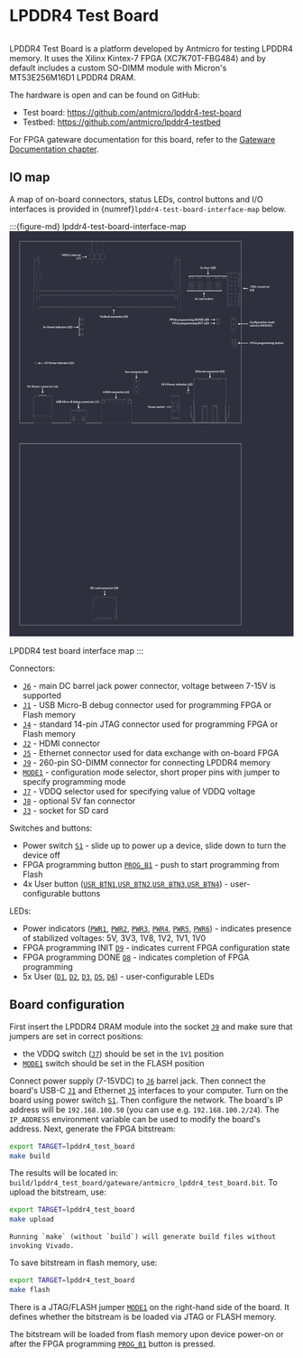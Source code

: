 # LPDDR4 Test Board

```{image} images/lpddr4-test-board.jpg
```

LPDDR4 Test Board is a platform developed by Antmicro for testing LPDDR4 memory.
It uses the Xilinx Kintex-7 FPGA (XC7K70T-FBG484) and by default includes a custom SO-DIMM module with Micron's MT53E256M16D1 LPDDR4 DRAM.

The hardware is open and can be found on GitHub:

- Test board: <https://github.com/antmicro/lpddr4-test-board>
- Testbed: <https://github.com/antmicro/lpddr4-testbed>

For FPGA gateware documentation for this board, refer to the [Gateware Documentation chapter](build/lpddr4_test_board/documentation/index.rst).

## IO map

A map of on-board connectors, status LEDs, control buttons and I/O interfaces is provided in {numref}`lpddr4-test-board-interface-map` below.

:::{figure-md} lpddr4-test-board-interface-map
![](images/lpddr4-test-board-descriptions.png)

LPDDR4 test board interface map
:::

Connectors:

* [`J6`](#lpddr4-test-board_J6) - main DC barrel jack power connector, voltage between 7-15V is supported
* [`J1`](#lpddr4-test-board_J1) - USB Micro-B debug connector used for programming FPGA or Flash memory
* [`J4`](#lpddr4-test-board_J4) - standard 14-pin JTAG connector used for programming FPGA or Flash memory
* [`J2`](#lpddr4-test-board_J2) - HDMI connector
* [`J5`](#lpddr4-test-board_J5) - Ethernet connector used for data exchange with on-board FPGA
* [`J9`](#lpddr4-test-board_J9) - 260-pin SO-DIMM connector for connecting LPDDR4 memory
* [`MODE1`](#lpddr4-test-board_MODE1) - configuration mode selector, short proper pins with jumper to specify programming mode
* [`J7`](#lpddr4-test-board_J7) - VDDQ selector used for specifying value of VDDQ voltage
* [`J8`](#lpddr4-test-board_J8) - optional 5V fan connector
* [`J3`](#lpddr4-test-board_J3) - socket for SD card

Switches and buttons:

* Power switch [`S1`](#lpddr4-test-board_S1) - slide up to power up a device, slide down to turn the device off
* FPGA programming button [`PROG_B1`](#lpddr4-test-board_PROG_B1) - push to start programming from Flash
* 4x User button ([`USR_BTN1`](#lpddr4-test-board_USR_BTN1),[`USR_BTN2`](#lpddr4-test-board_USR_BTN2),[`USR_BTN3`](#lpddr4-test-board_USR_BTN3),[`USR_BTN4`](#lpddr4-test-board_USR_BTN4)) - user-configurable buttons

LEDs:
* Power indicators ([`PWR1`](#lpddr4-test-board_PWR1), [`PWR2`](#lpddr4-test-board_PWR2), [`PWR3`](#lpddr4-test-board_PWR3), [`PWR4`](#lpddr4-test-board_PWR4), [`PWR5`](#lpddr4-test-board_PWR5), [`PWR6`](#lpddr4-test-board_PWR6)) - indicates presence of stabilized voltages: 5V, 3V3, 1V8, 1V2, 1V1, 1V0
* FPGA programming INIT [`D9`](#lpddr4-test-board_D9) - indicates current FPGA configuration state
* FPGA programming DONE [`D8`](#lpddr4-test-board_D8) - indicates completion of FPGA programming
* 5x User ([`D1`](#lpddr4-test-board_D1), [`D2`](#lpddr4-test-board_D2), [`D3`](#lpddr4-test-board_D3), [`D5`](#lpddr4-test-board_D5), [`D6`](#lpddr4-test-board_D6)) - user-configurable LEDs

## Board configuration

First insert the LPDDR4 DRAM module into the socket [`J9`](#lpddr4-test-board_J9) and make sure that jumpers are set in correct positions:

* the VDDQ switch ([`J7`](#lpddr4-test-board_J7)) should be set in the `1V1` position
* [`MODE1`](#lpddr4-test-board_MODE1) switch should be set in the FLASH position

Connect power supply (7-15VDC) to [`J6`](#lpddr4-test-board_J6) barrel jack.
Then connect the board's USB-C [`J1`](#lpddr4-test-board_J1) and Ethernet [`J5`](#lpddr4-test-board_J5) interfaces to your computer.
Turn on the board using power switch [`S1`](#lpddr4-test-board_S1).
Then configure the network.
The board's IP address will be `192.168.100.50` (you can use e.g. `192.168.100.2/24`).
The `IP_ADDRESS` environment variable can be used to modify the board's address.
Next, generate the FPGA bitstream:

```sh
export TARGET=lpddr4_test_board
make build
```

The results will be located in: `build/lpddr4_test_board/gateware/antmicro_lpddr4_test_board.bit`. 
To upload the bitstream, use:

```sh
export TARGET=lpddr4_test_board
make upload
```

```{note}
Running `make` (without `build`) will generate build files without invoking Vivado.
```

To save bitstream in flash memory, use:

```sh
export TARGET=lpddr4_test_board
make flash
```

There is a JTAG/FLASH jumper [`MODE1`](#lpddr4-test-board_MODE1) on the right-hand side of the board.
It defines whether the bitstream is be loaded via JTAG or FLASH memory.

The bitstream will be loaded from flash memory upon device power-on or after the FPGA programming [`PROG_B1`](#lpddr4-test-board_PROG_B1) button is pressed.
